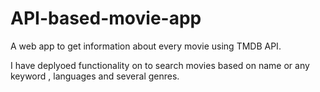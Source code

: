 # API-based-movie-app
A web app to get information about every movie using TMDB API.

I have deplyoed functionality on to search movies based on name or any keyword , languages and several genres.

